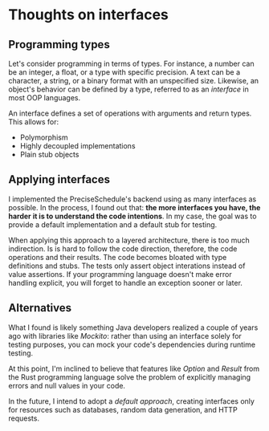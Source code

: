 # Thoughts on interfaces

## Programming types

Let's consider programming in terms of types. For instance, a number can be an integer, a float, or a type with specific precision. A text can be a character, a string, or a binary format with an unspecified size. Likewise, an object's behavior can be defined by a type, referred to as an _interface_ in most OOP languages.

An interface defines a set of operations with arguments and return types. This allows for:
  - Polymorphism
  - Highly decoupled implementations
  - Plain stub objects

## Applying interfaces

I implemented the PreciseSchedule's backend using as many interfaces as possible. In the process, I found out that: **the more interfaces you have, the harder it is to understand the code intentions**. In my case, the goal was to provide a default implementation and a default stub for testing.

When applying this approach to a layered architecture, there is too much indirection. Is is hard to follow the code direction, therefore, the code operations and their results. The code becomes bloated with type definitions and stubs. The tests only assert object interations instead of value assertions. If your programming language doesn't make error handling explicit, you will forget to handle an exception sooner or later.

## Alternatives

What I found is likely something Java developers realized a couple of years ago with libraries like _Mockito_: rather than using an interface solely for testing purposes, you can mock your code's dependencies during runtime testing.

At this point, I'm inclined to believe that features like _Option_ and _Result_ from the Rust programming language solve the problem of explicitly managing errors and null values in your code.

In the future, I intend to adopt a _default approach_, creating interfaces only for resources such as databases, random data generation, and HTTP requests.